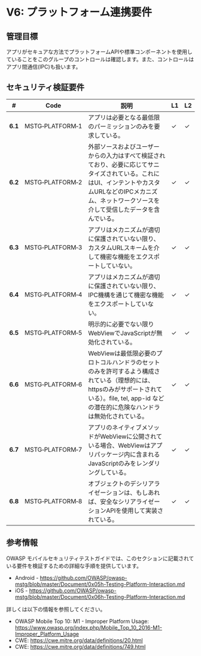 # V6: プラットフォーム連携要件

## 管理目標

アプリがセキュアな方法でプラットフォームAPIや標準コンポーネントを使用していることをこのグループのコントロールは確認します。また、コントロールはアプリ間通信(IPC)も扱います。

## セキュリティ検証要件

| # | Code | 説明 | L1 | L2 |
| --- | --- | --- | --- | --- |
| **6.1** | MSTG‑PLATFORM‑1 | アプリは必要となる最低限のパーミッションのみを要求している。 | ✓ | ✓ |
| **6.2** | MSTG‑PLATFORM‑2 | 外部ソースおよびユーザーからの入力はすべて検証されており、必要に応じてサニタイズされている。これにはUI、インテントやカスタムURLなどのIPCメカニズム、ネットワークソースを介して受信したデータを含んでいる。 | ✓ | ✓ |
| **6.3** | MSTG‑PLATFORM‑3 | アプリはメカニズムが適切に保護されていない限り、カスタムURLスキームを介して機密な機能をエクスポートしていない。 | ✓ | ✓ |
| **6.4** | MSTG‑PLATFORM‑4 | アプリはメカニズムが適切に保護されていない限り、IPC機構を通じて機密な機能をエクスポートしていない。 | ✓ | ✓ |
| **6.5** | MSTG‑PLATFORM‑5 | 明示的に必要でない限りWebViewでJavaScriptが無効化されている。 | ✓ | ✓ |
| **6.6** | MSTG‑PLATFORM‑6 | WebViewは最低限必要のプロトコルハンドラのセットのみを許可するよう構成されている（理想的には、httpsのみがサポートされている）。file, tel, app-id などの潜在的に危険なハンドラは無効化されている。 | ✓ | ✓ |
| **6.7** | MSTG‑PLATFORM‑7 | アプリのネイティブメソッドがWebViewに公開されている場合、WebViewはアプリパッケージ内に含まれるJavaScriptのみをレンダリングしている。 | ✓ | ✓ |
| **6.8** | MSTG‑PLATFORM‑8 | オブジェクトのデシリアライゼーションは、もしあれば、安全なシリアライゼーションAPIを使用して実装されている。 | ✓ | ✓ |

## 参考情報

OWASP モバイルセキュリティテストガイドでは、このセクションに記載されている要件を検証するための詳細な手順を提供しています。

- Android - <https://github.com/OWASP/owasp-mstg/blob/master/Document/0x05h-Testing-Platform-Interaction.md>
- iOS - <https://github.com/OWASP/owasp-mstg/blob/master/Document/0x06h-Testing-Platform-Interaction.md>

詳しくは以下の情報を参照してください。

- OWASP Mobile Top 10: M1 - Improper Platform Usage: <https://www.owasp.org/index.php/Mobile_Top_10_2016-M1-Improper_Platform_Usage>
- CWE: <https://cwe.mitre.org/data/definitions/20.html>
- CWE: <https://cwe.mitre.org/data/definitions/749.html>
